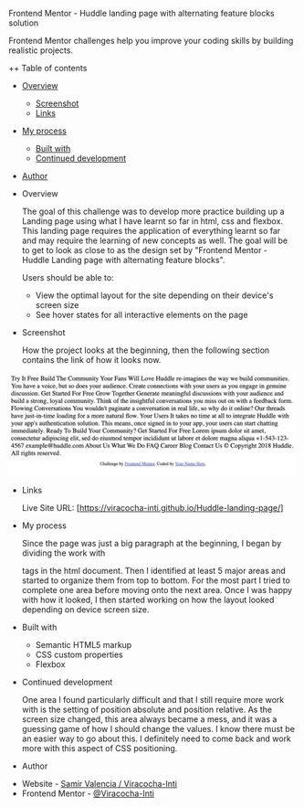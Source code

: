 Frontend Mentor - Huddle landing page with alternating feature blocks solution

Frontend Mentor challenges help you improve your coding skills by building realistic projects.

++ Table of contents

- [Overview](#overview)
  - [Screenshot](#screenshot)
  - [Links](#links)
- [My process](#my-process)
  - [Built with](#built-with)
  - [Continued development](#continued-development)
- [Author](#author)

- Overview

  The goal of this challenge was to develop more practice building up a Landing page using what I have learnt so far in html,
  css and flexbox. This landing page requires the application of everything learnt so far and may require the learning of new
  concepts as well. The goal will be to get to look as close to as the design set by "Frontend Mentor - Huddle Landing page with
  alternating feature blocks".

  Users should be able to:

  - View the optimal layout for the site depending on their device's screen size
  - See hover states for all interactive elements on the page

- Screenshot

  How the project looks at the beginning, then the following section contains the link of how it looks now.

![](./images/huddleLandingPageStart.png)

- Links

  Live Site URL: [https://viracocha-inti.github.io/Huddle-landing-page/]

- My process

  Since the page was just a big paragraph at the beginning, I began by dividing the work with <div> tags in the html document.
  Then I identified at least 5 major areas and started to organize them from top to bottom. For the most part I tried to complete
  one area before moving onto the next area. Once I was happy with how it looked, I then started working on how the layout looked
  depending on device screen size.

- Built with

  - Semantic HTML5 markup
  - CSS custom properties
  - Flexbox

- Continued development

  One area I found particularly difficult and that I still require more work with is the setting of position absolute and position relative.
  As the screen size changed, this area always became a mess, and it was a guessing game of how I should change the values. I know there
  must be an easier way to go about this. I definitely need to come back and work more with this aspect of CSS positioning.

- Author

* Website - [Samir Valencia / Viracocha-Inti](https://github.com/Viracocha-Inti)
* Frontend Mentor - [@Viracocha-Inti](https://www.frontendmentor.io/profile/Viracocha-Inti)
